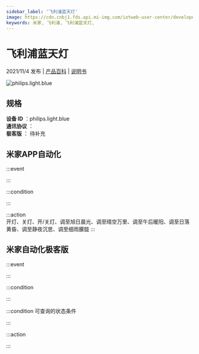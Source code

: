 ```yaml
---
sidebar_label: '飞利浦蓝天灯'
image: https://cdn.cnbj1.fds.api.mi-img.com/iotweb-user-center/developer_1679068738118zuPGPfkW.png?GalaxyAccessKeyId=AKVGLQWBOVIRQ3XLEW&Expires=9223372036854775807&Signature=0nV9FlTZULnDGHqjHOmvNcMwlb0=
keywords: 米家, 飞利浦, 飞利浦蓝天灯, 
---
```

# 飞利浦蓝天灯

2021/11/4 发布 | [产品百科](https://home.mi.com/webapp/content/baike/product/index.html?model=philips.light.blue/) | [说明书](https://home.mi.com/views/introduction.html?model=philips.light.blue&region=cn)

![philips.light.blue](https://cdn.cnbj1.fds.api.mi-img.com/iotweb-user-center/developer_1679068738118zuPGPfkW.png?GalaxyAccessKeyId=AKVGLQWBOVIRQ3XLEW&Expires=9223372036854775807&Signature=0nV9FlTZULnDGHqjHOmvNcMwlb0=)

## 规格  
> 
**设备 ID** ：philips.light.blue  
**通讯协议** ：  
**极客版**  ： 待补充 


## 米家APP自动化  

:::event  

:::

:::condition  

:::

:::action   
开灯、关灯、开/关灯、调至旭日晨光、调至晴空万里、调至午后暖阳、调至日落黄昏、调至静夜沉思、调至细雨朦胧
:::

## 米家自动化极客版  

:::event  

:::

:::condition  

:::

:::condition 可查询的状态条件  

:::

:::action  

:::

        
